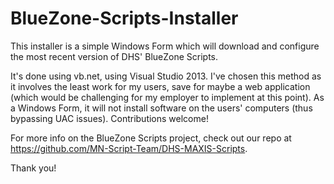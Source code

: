 BlueZone-Scripts-Installer
==========================
This installer is a simple Windows Form which will download and configure the most recent version of DHS' BlueZone Scripts.

It's done using vb.net, using Visual Studio 2013. I've chosen this method as it involves the least work for my users, save for maybe a web application (which would be challenging for my employer to implement at this point). As a Windows Form, it will not install software on the users' computers (thus bypassing UAC issues). Contributions welcome!

For more info on the BlueZone Scripts project, check out our repo at https://github.com/MN-Script-Team/DHS-MAXIS-Scripts.

Thank you!
